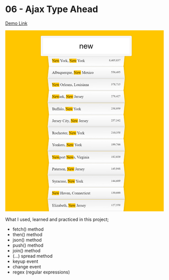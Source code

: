 # 06 - Ajax Type Ahead

[Demo Link](https://htmlpreview.github.io/?https://github.com/HakanOzdemir85/5_JavaScript-30-Days-Challenge/blob/main/06%20-%20Ajax%20Type%20Ahead/index.html)

![This is an image](https://github.com/HakanOzdemir85/5_JavaScript-30-Days-Challenge/blob/main/06%20-%20Ajax%20Type%20Ahead/screenshot.png)

What I used, learned and practiced in this project;

- fetch() method
- then() method
- json() method
- push() method
- join() method
- (...) spread method
- keyup event
- change event
- regex (regular expressions)
